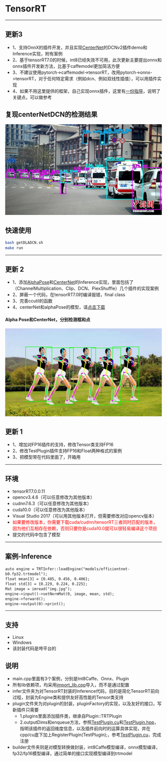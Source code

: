 # TensorRT

---
## 更新3
* 1、支持OnnX的插件开发，并且实现[CenterNet](https://github.com/xingyizhou/CenterNet)的DCNv2插件demo和Inference实现，附有案例
* 2、基于tensorRT7.0的时候，int8已经失效不可用，此次更新主要提出onnx和onnx插件开发新方法，比基于caffemodel更加简洁方便
* 3、不建议使用pytorch->caffemodel->tensorRT，改用pytorch->onnx->tensorRT，对于任何特定需求（例如dcn、例如双线性插值），可以用插件实现
* 4、如果不用这里提供的框架，自己实现onnx插件，这里有[一份指导](README.onnx.plugin.md)，说明了关键点，可以做参考


## 复现centerNetDCN的检测结果
![image1](/workspace/www.dla.draw.jpg)


## 快速使用
```bash
bash getDLADCN.sh
make run
```

---
## 更新 2
* 1、添加[AlphaPose](https://github.com/MVIG-SJTU/AlphaPose)和[CenterNet](https://github.com/xingyizhou/CenterNet)的Inference实现，里面包括了（ChannelMultiplication、Clip、DCN、PiexShuffle）几个插件的实现案例
* 2、屏蔽一个代码，在tensorRT7.0时编译报错，final class
* 3、完善ccutil的函数
* 4、centerNet和alphaPose的模型，请[点击下载](http://zifuture.com:1000/fs/25.shared/tensorRT_demo_model_centerNet_and_openPose.zip)

#### Alpha Pose和CenterNet，分别检测框和点
![image0](/workspace/person_draw.jpg)

## 更新 1
* 1、增加对FP16插件的支持，修改Tensor类支持FP16
* 2、修改TestPlugin插件支持FP16和Float两种格式的案例
* 3、把模型带在代码里面了，开箱用   
---


## 环境
* tensorRT7.0.0.11
* opencv3.4.6（可以任意修改为其他版本）
* cudnn7.6.3（可以任意修改为其他版本）
* cuda10.0（可以任意修改为其他版本）
* Visual Studio 2017（可以用其他版本打开，但需要修改对应opencv版本）
* <font color=red>如果要修改版本，你需要下载cuda/cudnn/tensorRT三者同时匹配的版本，因为他们互相存在依赖，否则只要你是cuda10.0就可以很轻易编译这个项目</font>
* 提交的代码中包含了模型
---


## 案例-Inference
```
auto engine = TRTInfer::loadEngine("models/efficientnet-b0.fp32.trtmodel");
float mean[3] = {0.485, 0.456, 0.406};
float std[3] = {0.229, 0.224, 0.225};
Mat image = imread("img.jpg");
engine->input()->setNormMat(0, image, mean, std);
engine->forward();
engine->output(0)->print();
```

---


## 支持
* Linux
* Windows
* 该封装代码是垮平台的

## 说明
* main.cpp里面有3个案例，分别是Int8Caffe、Onnx、Plugin
* 所有lib依赖项，均采用[import_lib.cpp](src/import_lib.cpp)导入，而不是通过配置
* infer文件夹为对TensorRT封装的Inference代码，目的是简化TensorRT前向过程，封装为Engine类和提供友好高性能的Tensor类支持
* plugin文件夹为对plugin的封装，pluginFactory的实现，以及友好的接口，写新插件只需要
  * 1.plugins里面添加插件类，继承自Plugin::TRTPlugin
  * 2.outputDims和enqueue方法，参照[TestPlugin.cu](src/plugin/plugins/TestPlugin.cu)和[TestPlugin.hpp](src/plugin/plugins/TestPlugin.hpp)，指明该插件的返回维度信息，以及插件前向时的运算具体实现，并在cpp/cu底下加上RegisterPlugin(TestPlugin);，参考[TestPlugin.cu](src/plugin/plugins/TestPlugin.cu)，完成注册
* builder文件夹则是对模型转换做封装，int8Caffe模型编译，onnx模型编译，fp32/fp16模型编译，通过简单的接口实现模型编译到trtmodel
